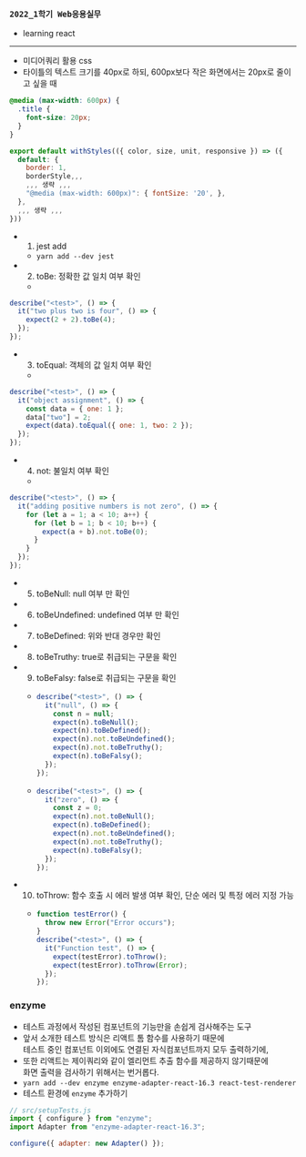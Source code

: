 ### `2022_1학기 Web응용실무`

- learning react

---

- 미디어쿼리 활용 css
- 타이틀의 텍스트 크기를 40px로 하되, 600px보다 작은 화면에서는 20px로 줄이고 싶을 때

```css
@media (max-width: 600px) {
  .title {
    font-size: 20px;
  }
}
```

```jsx
export default withStyles(({ color, size, unit, responsive }) => ({
  default: {
    border: 1,
    borderStyle,,,
    ,,, 생략 ,,,
    "@media (max-width: 600px)": { fontSize: '20', },
  },
  ,,, 생략 ,,,
}))
```

- 1. jest add
  - `yarn add --dev jest`
- 2. toBe: 정확한 값 일치 여부 확인
  -

```jsx
describe("<test>", () => {
  it("two plus two is four", () => {
    expect(2 + 2).toBe(4);
  });
});
```

- 3. toEqual: 객체의 값 일치 여부 확인
  -

```jsx
describe("<test>", () => {
  it("object assignment", () => {
    const data = { one: 1 };
    data["two"] = 2;
    expect(data).toEqual({ one: 1, two: 2 });
  });
});
```

- 4. not: 불일치 여부 확인
  -

```jsx
describe("<test>", () => {
  it("adding positive numbers is not zero", () => {
    for (let a = 1; a < 10; a++) {
      for (let b = 1; b < 10; b++) {
        expect(a + b).not.toBe(0);
      }
    }
  });
});
```

- 5. toBeNull: null 여부 만 확인
- 6. toBeUndefined: undefined 여부 만 확인
- 7. toBeDefined: 위와 반대 경우만 확인
- 8. toBeTruthy: true로 취급되는 구문을 확인
- 9. toBeFalsy: false로 취급되는 구문을 확인

  - ```jsx
    describe("<test>", () => {
      it("null", () => {
        const n = null;
        expect(n).toBeNull();
        expect(n).toBeDefined();
        expect(n).not.toBeUndefined();
        expect(n).not.toBeTruthy();
        expect(n).toBeFalsy();
      });
    });
    ```

  - ```jsx
    describe("<test>", () => {
      it("zero", () => {
        const z = 0;
        expect(n).not.toBeNull();
        expect(n).toBeDefined();
        expect(n).not.toBeUndefined();
        expect(n).not.toBeTruthy();
        expect(n).toBeFalsy();
      });
    });
    ```

- 10. toThrow: 함수 호출 시 에러 발생 여부 확인, 단순 에러 및 특정 에러 지정 가능
  - ```jsx
    function testError() {
      throw new Error("Error occurs");
    }
    describe("<test>", () => {
      it("Function test", () => {
        expect(testError).toThrow();
        expect(testError).toThrow(Error);
      });
    });
    ```

### enzyme

- 테스트 과정에서 작성된 컴포넌트의 기능만을 손쉽게 검사해주는 도구
- 앞서 소개한 테스트 방식은 리액트 톰 함수를 사용하기 때문에  
  테스트 중인 컴포넌트 이외에도 연결된 자식컴포넌트까지 모두 출력하기에,
- 또한 리액트는 제이쿼리와 같이 엘리먼트 추출 함수를 제공하지 않기때문에  
  화면 출력을 검사하기 위해서는 번거롭다.
- `yarn add --dev enzyme enzyme-adapter-react-16.3 react-test-renderer`
- 테스트 환경에 `enzyme` 추가하기

```js
// src/setupTests.js
import { configure } from "enzyme";
import Adapter from "enzyme-adapter-react-16.3";

configure({ adapter: new Adapter() });
```
